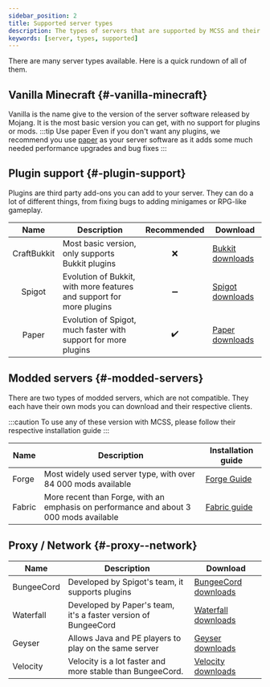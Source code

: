 ```yaml
---
sidebar_position: 2
title: Supported server types
description: The types of servers that are supported by MCSS and their uses.
keywords: [server, types, supported]
---
```


There are many server types available. Here is a quick rundown of all of them.

## Vanilla Minecraft {#-vanilla-minecraft}

Vanilla is the name give to the version of the server software released by Mojang. It is the most basic version you can get, with no support for plugins or mods.
:::tip Use paper
Even if you don't want any plugins, we recommend you use [paper](#-plugin-support) as your server software as it adds some much needed performance upgrades and bug fixes
:::

## Plugin support {#-plugin-support}

Plugins are third party add-ons you can add to your server. They can do a lot of different things, from fixing bugs to adding minigames or RPG-like gameplay.

|     Name    	| Description                                                          	| Recommended 	| Download        	|
|:-----------:	|----------------------------------------------------------------------	|:-----------:	|-----------------	|
| CraftBukkit 	| Most basic version, only supports Bukkit plugins                     	|      ❌      	| [Bukkit downloads](https://getbukkit.org/download/craftbukkit) 	|
|    Spigot   	| Evolution of Bukkit, with more features and support for more plugins 	|      ➖      	| [Spigot downloads](https://getbukkit.org/download/spigot) 	|
|    Paper    	| Evolution of Spigot, much faster with support for more plugins       	|      ✔️      	| [Paper downloads](https://papermc.io/downloads) 	|

## Modded servers {#-modded-servers}

There are two types of modded servers, which are not compatible. They each have their own mods you can download and their respective clients.

:::caution
To use any of these version with MCSS, please follow their respective installation guide
:::

| Name   	| Description                                                                            	| Installation guide 	|
|--------	|----------------------------------------------------------------------------------------	|--------------------	|
| Forge  	| Most widely used server type, with over 84 000 mods available                          	| [Forge Guide](/basic/create-server/Forge/create-forge-server)      	|
| Fabric 	| More recent than Forge, with an emphasis on performance and about 3 000 mods available 	| [Fabric guide](/basic/create-server/Fabric/create-fabric-server-manually)     	|

## Proxy / Network {#-proxy--network}

| Name       	| Description                                                     	| Download             	|
|------------	|-----------------------------------------------------------------	|----------------------	|
| BungeeCord 	| Developed by Spigot's team, it supports plugins                	| [BungeeCord downloads](https://ci.md-5.net/job/BungeeCord/) 	|
| Waterfall  	| Developed by Paper's team, it's a faster version of BungeeCord 	| [Waterfall downloads](https://papermc.io/downloads#Waterfall)  	|
| Geyser     	| Allows Java and PE players to play on the same server           | [Geyser downloads](https://ci.opencollab.dev//job/GeyserMC/job/Geyser/job/master/)    	|
| Velocity    | Velocity is a lot faster and more stable than BungeeCord.       | [Velocity downloads](https://papermc.io/downloads/velocity)    	|
